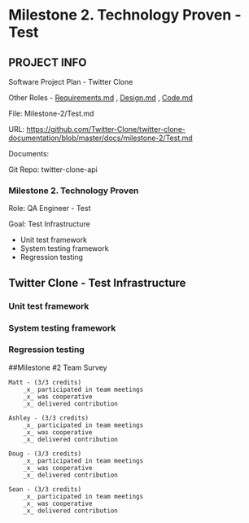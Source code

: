 # Milestone 2. Technology Proven - Test
## PROJECT INFO
Software Project Plan - Twitter Clone

Other Roles - [Requirements.md](https://github.com/Twitter-Clone/twitter-clone-documentation/blob/master/docs/milestone-2/Requirements.md) , 
[Design.md](https://github.com/Twitter-Clone/twitter-clone-documentation/blob/master/docs/milestone-2/Design.md) , 
[Code.md](https://github.com/Twitter-Clone/twitter-clone-documentation/blob/master/docs/milestone-2/Code.md)

File: Milestone-2/Test.md

 URL: https://github.com/Twitter-Clone/twitter-clone-documentation/blob/master/docs/milestone-2/Test.md 

Documents: 

Git Repo: twitter-clone-api

### Milestone 2. Technology Proven
Role: QA Engineer - Test

Goal: Test Infrastructure

- Unit test framework
- System testing framework
- Regression testing

## Twitter Clone - Test Infrastructure
### Unit test framework
### System testing framework
### Regression testing

##Milestone #2 Team Survey
```
Matt - (3/3 credits)
    _x_ participated in team meetings
    _x_ was cooperative
    _x_ delivered contribution
    
Ashley - (3/3 credits)
    _x_ participated in team meetings
    _x_ was cooperative
    _x_ delivered contribution
    
Doug - (3/3 credits)
    _x_ participated in team meetings
    _x_ was cooperative
    _x_ delivered contribution

Sean - (3/3 credits)
    _x_ participated in team meetings
    _x_ was cooperative
    _x_ delivered contribution
``` 
